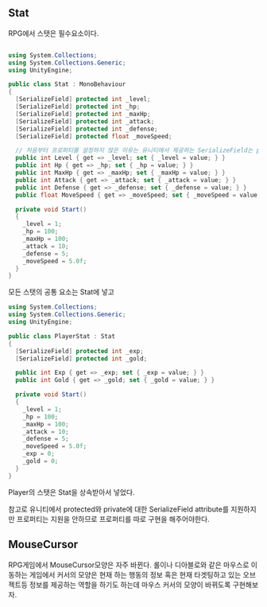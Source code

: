 ## Stat

RPG에서 스탯은 필수요소이다.

```C#

using System.Collections;
using System.Collections.Generic;
using UnityEngine;

public class Stat : MonoBehaviour
{
  [SerializeField] protected int _level;
  [SerializeField] protected int _hp;
  [SerializeField] protected int _maxHp;
  [SerializeField] protected int _attack;
  [SerializeField] protected int _defense;
  [SerializeField] protected float _moveSpeed;

  // 처음부터 프로퍼티를 설정하지 않은 이유는 유니티에서 제공하는 SerializeField는 private에만 적용 가능함.
  public int Level { get => _level; set { _level = value; } }
  public int Hp { get => _hp; set { _hp = value; } }
  public int MaxHp { get => _maxHp; set { _maxHp = value; } }
  public int Attack { get => _attack; set { _attack = value; } }
  public int Defense { get => _defense; set { _defense = value; } }
  public float MoveSpeed { get => _moveSpeed; set { _moveSpeed = value; } }

  private void Start()
  {
    _level = 1;
    _hp = 100;
    _maxHp = 100;
    _attack = 10;
    _defense = 5;
    _moveSpeed = 5.0f;
  }
}


```

모든 스탯의 공통 요소는 Stat에 넣고

```C#
using System.Collections;
using System.Collections.Generic;
using UnityEngine;

public class PlayerStat : Stat
{
  [SerializeField] protected int _exp;
  [SerializeField] protected int _gold;

  public int Exp { get => _exp; set { _exp = value; } }
  public int Gold { get => _gold; set { _gold = value; } }

  private void Start()
  {
    _level = 1;
    _hp = 100;
    _maxHp = 100;
    _attack = 10;
    _defense = 5;
    _moveSpeed = 5.0f;
    _exp = 0;
    _gold = 0;
  }
}

```

Player의 스탯은 Stat을 상속받아서 넣었다.

참고로 유니티에서 protected와 private에 대한 SerializeField attribute를 지원하지만 프로퍼티는 지원을 안하므로 프로퍼티를 따로 구현을 해주어야한다.

## MouseCursor

RPG게임에서 MouseCursor모양은 자주 바뀐다. 롤이나 디아블로와 같은 마우스로 이동하는 게임에서 커서의 모양은 현재 하는 행동의 정보 혹은 현재 타겟팅하고 있는 오브젝트등 정보를 제공하는 역할을 하기도 하는데 마우스 커서의 모양이 바뀌도록 구현해보자.
